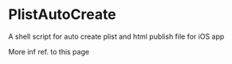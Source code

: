 # PlistAutoCreate
A shell script for auto create plist and html publish file for iOS app

More inf ref. to this page 
